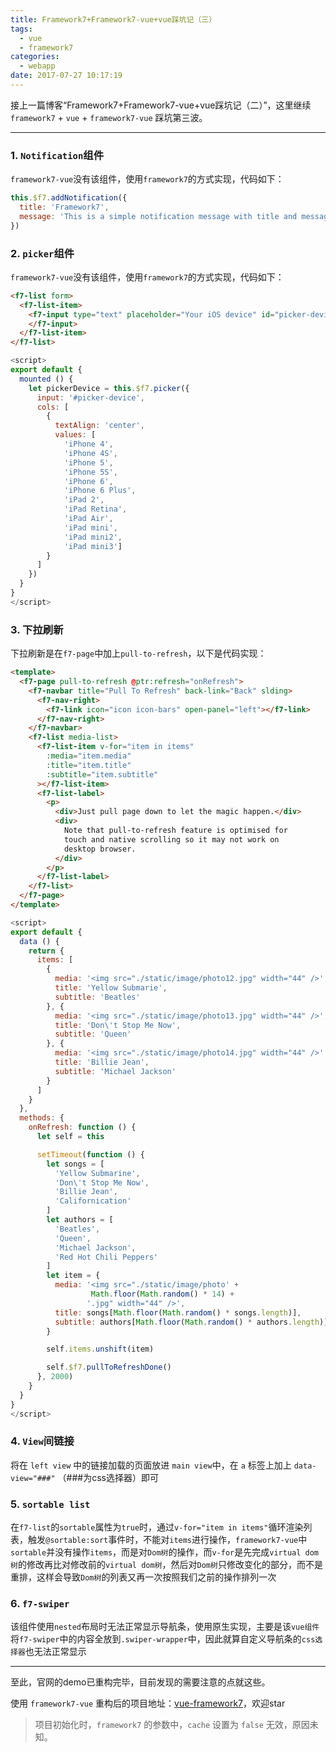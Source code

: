 ```yaml
---
title: Framework7+Framework7-vue+vue踩坑记（三）
tags:
  - vue
  - framework7
categories:
  - webapp
date: 2017-07-27 10:17:19
---
```


接上一篇博客“Framework7+Framework7-vue+vue踩坑记（二）”，这里继续 `framework7` + `vue` + `framework7-vue` 踩坑第三波。

<!--more-->

***

### 1. `Notification`组件

`framework7-vue`没有该组件，使用`framework7`的方式实现，代码如下：

```javascript
this.$f7.addNotification({
  title: 'Framework7',
  message: 'This is a simple notification message with title and message'
})
```

### 2. `picker`组件

`framework7-vue`没有该组件，使用`framework7`的方式实现，代码如下：

```html
<f7-list form>
  <f7-list-item>
    <f7-input type="text" placeholder="Your iOS device" id="picker-device">
    </f7-input>
  </f7-list-item>
</f7-list>
```

```javascript
<script>
export default {
  mounted () {
    let pickerDevice = this.$f7.picker({
      input: '#picker-device',
      cols: [
        {
          textAlign: 'center',
          values: [
            'iPhone 4',
            'iPhone 4S',
            'iPhone 5',
            'iPhone 5S',
            'iPhone 6',
            'iPhone 6 Plus',
            'iPad 2',
            'iPad Retina',
            'iPad Air',
            'iPad mini',
            'iPad mini2',
            'iPad mini3']
        }
      ]
    })
  }
}
</script>
```

### 3. 下拉刷新

下拉刷新是在`f7-page`中加上`pull-to-refresh`，以下是代码实现：

```html
<template>
  <f7-page pull-to-refresh @ptr:refresh="onRefresh">
    <f7-navbar title="Pull To Refresh" back-link="Back" slding>
      <f7-nav-right>
        <f7-link icon="icon icon-bars" open-panel="left"></f7-link>
      </f7-nav-right>
    </f7-navbar>
    <f7-list media-list>
      <f7-list-item v-for="item in items"
        :media="item.media"
        :title="item.title"
        :subtitle="item.subtitle"
      ></f7-list-item>
      <f7-list-label>
        <p>
          <div>Just pull page down to let the magic happen.</div>
          <div>
            Note that pull-to-refresh feature is optimised for 
            touch and native scrolling so it may not work on 
            desktop browser.
          </div>
        </p>
      </f7-list-label>
    </f7-list>
  </f7-page>
</template>
```

```javascript
<script>
export default {
  data () {
    return {
      items: [
        {
          media: '<img src="./static/image/photo12.jpg" width="44" />',
          title: 'Yellow Submarie',
          subtitle: 'Beatles'
        }, {
          media: '<img src="./static/image/photo13.jpg" width="44" />',
          title: 'Don\'t Stop Me Now',
          subtitle: 'Queen'
        }, {
          media: '<img src="./static/image/photo14.jpg" width="44" />',
          title: 'Billie Jean',
          subtitle: 'Michael Jackson'
        }
      ]
    }
  },
  methods: {
    onRefresh: function () {
      let self = this

      setTimeout(function () {
        let songs = [
          'Yellow Submarine',
          'Don\'t Stop Me Now',
          'Billie Jean',
          'Californication'
        ]
        let authors = [
          'Beatles',
          'Queen',
          'Michael Jackson',
          'Red Hot Chili Peppers'
        ]
        let item = {
          media: '<img src="./static/image/photo' + 
                  Math.floor(Math.random() * 14) +
                 '.jpg" width="44" />',
          title: songs[Math.floor(Math.random() * songs.length)],
          subtitle: authors[Math.floor(Math.random() * authors.length)]
        }

        self.items.unshift(item)

        self.$f7.pullToRefreshDone()
      }, 2000)
    }
  }
}
</script>
```

### 4. `View`间链接

将在 `left view` 中的链接加载的页面放进 `main view`中，在 `a` 标签上加上 `data-view="###"` （###为css选择器）即可

### 5. `sortable list`

在`f7-list`的`sortable`属性为`true`时，通过`v-for="item in items"`循环渲染列表，触发`@sortable:sort`事件时，不能对`items`进行操作，`framework7-vue`中`sortable`并没有操作`items`，而是对`Dom树`的操作，而`v-for`是先完成`virtual dom树`的修改再比对修改前的`virtual dom树`，然后对`Dom树`只修改变化的部分，而不是重排，这样会导致`Dom树`的列表又再一次按照我们之前的操作排列一次

### 6. `f7-swiper`

该组件使用`nested`布局时无法正常显示导航条，使用原生实现，主要是该`vue组件`将`f7-swiper`中的内容全放到`.swiper-wrapper`中，因此就算自定义导航条的`css选择器`也无法正常显示

***

至此，官网的demo已重构完毕，目前发现的需要注意的点就这些。

使用 `framework7-vue` 重构后的项目地址：[vue-framework7](https://github.com/yawuling/vue-framework7)，欢迎star

> 项目初始化时，`framework7` 的参数中，`cache` 设置为 `false` 无效，原因未知。